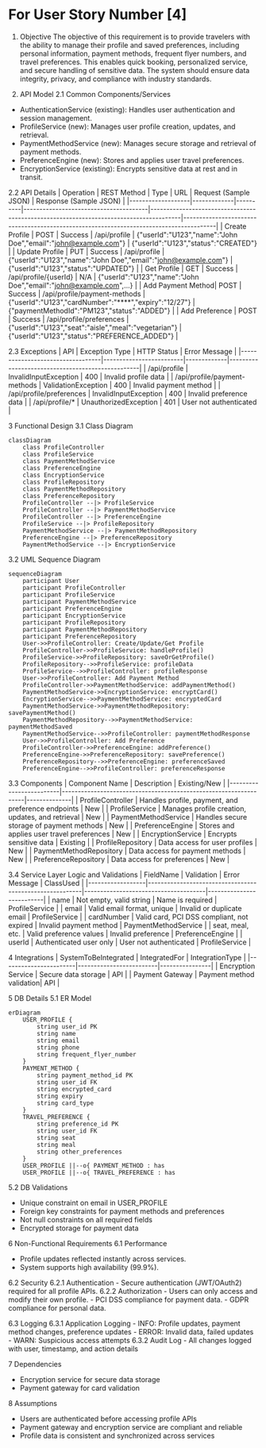 # For User Story Number [4]

1. Objective
The objective of this requirement is to provide travelers with the ability to manage their profile and saved preferences, including personal information, payment methods, frequent flyer numbers, and travel preferences. This enables quick booking, personalized service, and secure handling of sensitive data. The system should ensure data integrity, privacy, and compliance with industry standards.

2. API Model
  2.1 Common Components/Services
  - AuthenticationService (existing): Handles user authentication and session management.
  - ProfileService (new): Manages user profile creation, updates, and retrieval.
  - PaymentMethodService (new): Manages secure storage and retrieval of payment methods.
  - PreferenceEngine (new): Stores and applies user travel preferences.
  - EncryptionService (existing): Encrypts sensitive data at rest and in transit.

  2.2 API Details
| Operation         | REST Method | Type     | URL                                   | Request (Sample JSON)                                                                 | Response (Sample JSON)                                                                 |
|-------------------|-------------|----------|---------------------------------------|---------------------------------------------------------------------------------------|----------------------------------------------------------------------------------------|
| Create Profile    | POST        | Success  | /api/profile                          | {"userId":"U123","name":"John Doe","email":"john@example.com"}                | {"userId":"U123","status":"CREATED"}                                            |
| Update Profile    | PUT         | Success  | /api/profile                          | {"userId":"U123","name":"John Doe","email":"john@example.com"}                | {"userId":"U123","status":"UPDATED"}                                            |
| Get Profile       | GET         | Success  | /api/profile/{userId}                 | N/A                                                                                   | {"userId":"U123","name":"John Doe","email":"john@example.com",...}           |
| Add Payment Method| POST        | Success  | /api/profile/payment-methods           | {"userId":"U123","cardNumber":"****","expiry":"12/27"}                       | {"paymentMethodId":"PM123","status":"ADDED"}                                    |
| Add Preference    | POST        | Success  | /api/profile/preferences               | {"userId":"U123","seat":"aisle","meal":"vegetarian"}                        | {"userId":"U123","status":"PREFERENCE_ADDED"}                                   |

  2.3 Exceptions
| API                              | Exception Type           | HTTP Status | Error Message                                    |
|----------------------------------|-------------------------|-------------|--------------------------------------------------|
| /api/profile                     | InvalidInputException   | 400         | Invalid profile data                             |
| /api/profile/payment-methods      | ValidationException     | 400         | Invalid payment method                           |
| /api/profile/preferences         | InvalidInputException   | 400         | Invalid preference data                          |
| /api/profile/*                   | UnauthorizedException   | 401         | User not authenticated                           |

3 Functional Design
  3.1 Class Diagram
```mermaid
classDiagram
    class ProfileController
    class ProfileService
    class PaymentMethodService
    class PreferenceEngine
    class EncryptionService
    class ProfileRepository
    class PaymentMethodRepository
    class PreferenceRepository
    ProfileController --|> ProfileService
    ProfileController --|> PaymentMethodService
    ProfileController --|> PreferenceEngine
    ProfileService --|> ProfileRepository
    PaymentMethodService --|> PaymentMethodRepository
    PreferenceEngine --|> PreferenceRepository
    PaymentMethodService --|> EncryptionService
```

  3.2 UML Sequence Diagram
```mermaid
sequenceDiagram
    participant User
    participant ProfileController
    participant ProfileService
    participant PaymentMethodService
    participant PreferenceEngine
    participant EncryptionService
    participant ProfileRepository
    participant PaymentMethodRepository
    participant PreferenceRepository
    User->>ProfileController: Create/Update/Get Profile
    ProfileController->>ProfileService: handleProfile()
    ProfileService->>ProfileRepository: saveOrGetProfile()
    ProfileRepository-->>ProfileService: profileData
    ProfileService-->>ProfileController: profileResponse
    User->>ProfileController: Add Payment Method
    ProfileController->>PaymentMethodService: addPaymentMethod()
    PaymentMethodService->>EncryptionService: encryptCard()
    EncryptionService-->>PaymentMethodService: encryptedCard
    PaymentMethodService->>PaymentMethodRepository: savePaymentMethod()
    PaymentMethodRepository-->>PaymentMethodService: paymentMethodSaved
    PaymentMethodService-->>ProfileController: paymentMethodResponse
    User->>ProfileController: Add Preference
    ProfileController->>PreferenceEngine: addPreference()
    PreferenceEngine->>PreferenceRepository: savePreference()
    PreferenceRepository-->>PreferenceEngine: preferenceSaved
    PreferenceEngine-->>ProfileController: preferenceResponse
```

  3.3 Components
| Component Name           | Description                                                      | Existing/New |
|-------------------------|------------------------------------------------------------------|--------------|
| ProfileController       | Handles profile, payment, and preference endpoints                | New          |
| ProfileService          | Manages profile creation, updates, and retrieval                  | New          |
| PaymentMethodService    | Handles secure storage of payment methods                         | New          |
| PreferenceEngine        | Stores and applies user travel preferences                        | New          |
| EncryptionService       | Encrypts sensitive data                                           | Existing     |
| ProfileRepository       | Data access for user profiles                                     | New          |
| PaymentMethodRepository | Data access for payment methods                                   | New          |
| PreferenceRepository    | Data access for preferences                                       | New          |

  3.4 Service Layer Logic and Validations
| FieldName        | Validation                                               | Error Message                        | ClassUsed                |
|------------------|---------------------------------------------------------|--------------------------------------|--------------------------|
| name             | Not empty, valid string                                 | Name is required                     | ProfileService           |
| email            | Valid email format, unique                              | Invalid or duplicate email           | ProfileService           |
| cardNumber       | Valid card, PCI DSS compliant, not expired              | Invalid payment method               | PaymentMethodService     |
| seat, meal, etc. | Valid preference values                                 | Invalid preference                   | PreferenceEngine         |
| userId           | Authenticated user only                                 | User not authenticated               | ProfileService           |

4 Integrations
| SystemToBeIntegrated   | IntegratedFor           | IntegrationType |
|-----------------------|-------------------------|----------------|
| Encryption Service    | Secure data storage     | API            |
| Payment Gateway       | Payment method validation| API           |

5 DB Details
  5.1 ER Model
```mermaid
erDiagram
    USER_PROFILE {
        string user_id PK
        string name
        string email
        string phone
        string frequent_flyer_number
    }
    PAYMENT_METHOD {
        string payment_method_id PK
        string user_id FK
        string encrypted_card
        string expiry
        string card_type
    }
    TRAVEL_PREFERENCE {
        string preference_id PK
        string user_id FK
        string seat
        string meal
        string other_preferences
    }
    USER_PROFILE ||--o{ PAYMENT_METHOD : has
    USER_PROFILE ||--o{ TRAVEL_PREFERENCE : has
```

  5.2 DB Validations
- Unique constraint on email in USER_PROFILE
- Foreign key constraints for payment methods and preferences
- Not null constraints on all required fields
- Encrypted storage for payment data

6 Non-Functional Requirements
  6.1 Performance
  - Profile updates reflected instantly across services.
  - System supports high availability (99.9%).

  6.2 Security
    6.2.1 Authentication
    - Secure authentication (JWT/OAuth2) required for all profile APIs.
    6.2.2 Authorization
    - Users can only access and modify their own profile.
    - PCI DSS compliance for payment data.
    - GDPR compliance for personal data.

  6.3 Logging
    6.3.1 Application Logging
    - INFO: Profile updates, payment method changes, preference updates
    - ERROR: Invalid data, failed updates
    - WARN: Suspicious access attempts
    6.3.2 Audit Log
    - All changes logged with user, timestamp, and action details

7 Dependencies
- Encryption service for secure data storage
- Payment gateway for card validation

8 Assumptions
- Users are authenticated before accessing profile APIs
- Payment gateway and encryption service are compliant and reliable
- Profile data is consistent and synchronized across services
